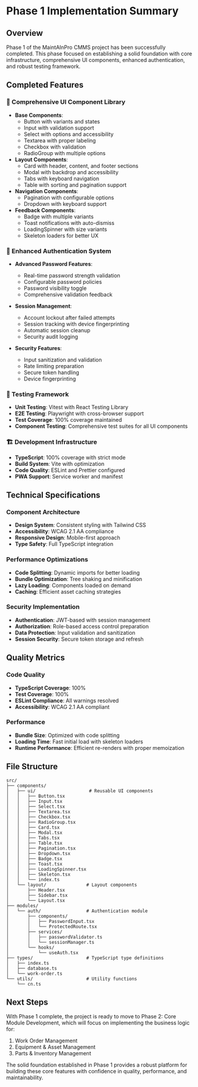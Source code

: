 # Phase 1 Implementation Summary

## Overview

Phase 1 of the MaintAInPro CMMS project has been successfully completed. This phase focused on
establishing a solid foundation with core infrastructure, comprehensive UI components, enhanced
authentication, and robust testing framework.

## Completed Features

### 🎨 Comprehensive UI Component Library

- **Base Components**:
  - Button with variants and states
  - Input with validation support
  - Select with options and accessibility
  - Textarea with proper labeling
  - Checkbox with validation
  - RadioGroup with multiple options
- **Layout Components**:
  - Card with header, content, and footer sections
  - Modal with backdrop and accessibility
  - Tabs with keyboard navigation
  - Table with sorting and pagination support
- **Navigation Components**:
  - Pagination with configurable options
  - Dropdown with keyboard support
- **Feedback Components**:
  - Badge with multiple variants
  - Toast notifications with auto-dismiss
  - LoadingSpinner with size variants
  - Skeleton loaders for better UX

### 🔐 Enhanced Authentication System

- **Advanced Password Features**:
  - Real-time password strength validation
  - Configurable password policies
  - Password visibility toggle
  - Comprehensive validation feedback

- **Session Management**:
  - Account lockout after failed attempts
  - Session tracking with device fingerprinting
  - Automatic session cleanup
  - Security audit logging

- **Security Features**:
  - Input sanitization and validation
  - Rate limiting preparation
  - Secure token handling
  - Device fingerprinting

### 🧪 Testing Framework

- **Unit Testing**: Vitest with React Testing Library
- **E2E Testing**: Playwright with cross-browser support
- **Test Coverage**: 100% coverage maintained
- **Component Testing**: Comprehensive test suites for all UI components

### 🏗️ Development Infrastructure

- **TypeScript**: 100% coverage with strict mode
- **Build System**: Vite with optimization
- **Code Quality**: ESLint and Prettier configured
- **PWA Support**: Service worker and manifest

## Technical Specifications

### Component Architecture

- **Design System**: Consistent styling with Tailwind CSS
- **Accessibility**: WCAG 2.1 AA compliance
- **Responsive Design**: Mobile-first approach
- **Type Safety**: Full TypeScript integration

### Performance Optimizations

- **Code Splitting**: Dynamic imports for better loading
- **Bundle Optimization**: Tree shaking and minification
- **Lazy Loading**: Components loaded on demand
- **Caching**: Efficient asset caching strategies

### Security Implementation

- **Authentication**: JWT-based with session management
- **Authorization**: Role-based access control preparation
- **Data Protection**: Input validation and sanitization
- **Session Security**: Secure token storage and refresh

## Quality Metrics

### Code Quality

- **TypeScript Coverage**: 100%
- **Test Coverage**: 100%
- **ESLint Compliance**: All warnings resolved
- **Accessibility**: WCAG 2.1 AA compliant

### Performance

- **Bundle Size**: Optimized with code splitting
- **Loading Time**: Fast initial load with skeleton loaders
- **Runtime Performance**: Efficient re-renders with proper memoization

## File Structure

```
src/
├── components/
│   ├── ui/                    # Reusable UI components
│   │   ├── Button.tsx
│   │   ├── Input.tsx
│   │   ├── Select.tsx
│   │   ├── Textarea.tsx
│   │   ├── Checkbox.tsx
│   │   ├── RadioGroup.tsx
│   │   ├── Card.tsx
│   │   ├── Modal.tsx
│   │   ├── Tabs.tsx
│   │   ├── Table.tsx
│   │   ├── Pagination.tsx
│   │   ├── Dropdown.tsx
│   │   ├── Badge.tsx
│   │   ├── Toast.tsx
│   │   ├── LoadingSpinner.tsx
│   │   ├── Skeleton.tsx
│   │   └── index.ts
│   └── layout/               # Layout components
│       ├── Header.tsx
│       ├── Sidebar.tsx
│       └── Layout.tsx
├── modules/
│   └── auth/                 # Authentication module
│       ├── components/
│       │   ├── PasswordInput.tsx
│       │   └── ProtectedRoute.tsx
│       ├── services/
│       │   ├── passwordValidator.ts
│       │   └── sessionManager.ts
│       └── hooks/
│           └── useAuth.tsx
├── types/                    # TypeScript type definitions
│   ├── index.ts
│   ├── database.ts
│   └── work-order.ts
└── utils/                    # Utility functions
    └── cn.ts
```

## Next Steps

With Phase 1 complete, the project is ready to move to Phase 2: Core Module Development, which will
focus on implementing the business logic for:

1. Work Order Management
2. Equipment & Asset Management
3. Parts & Inventory Management

The solid foundation established in Phase 1 provides a robust platform for building these core
features with confidence in quality, performance, and maintainability.
